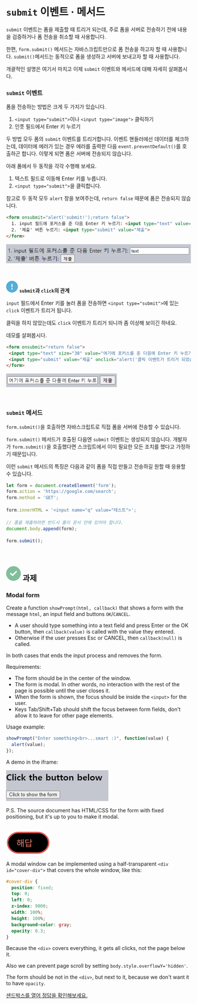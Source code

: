 `submit` 이벤트 · 메서드
=====================

`submit` 이벤트는 폼을 제출할 때 트리거 되는데, 주로 폼을 서버로 전송하기 전에 내용을 검증하거나 폼 전송을 취소할 때 사용합니다.

한편, `form.submit()` 메서드는 자바스크립트만으로 폼 전송을 하고자 할 때 사용합니다. `submit()`메서드는 동적으로 폼을 생성하고 서버에 보내고자 할 때 사용합니다.

개괄적인 설명은 여기서 마치고 이제 `submit` 이벤트와 메서드에 대해 자세히 살펴봅시다.

### `submit` 이벤트
폼을 전송하는 방법은 크게 두 가지가 있습니다.

1. `<input type="submit">`이나 `<input type="image">` 클릭하기
2. 인풋 필드에서 Enter 키 누르기

두 방법 모두 폼의 `submit` 이벤트를 트리거합니다. 이벤트 핸들러에선 데이터를 체크하는데, 데이터에 에러가 있는 경우 에러를 출력한 다음 `event.preventDefault()`를 호출하곤 합니다. 이렇게 되면 폼은 서버에 전송되지 않습니다.

아래 폼에서 두 동작을 각각 수행해 보세요.
1. 텍스트 필드로 이동해 Enter 키를 누릅니다.
2. `<input type="submit">`을 클릭합니다.

참고로 두 동작 모두 `alert` 창을 보여주는데, `return false` 때문에 폼은 전송되지 않습니다.
```html
<form onsubmit="alert('submit!');return false">
  1. input 필드에 포커스를 준 다음 Enter 키 누르기: <input type="text" value="text"><br>
  2. '제출' 버튼 누르기: <input type="submit" value="제출">
</form>
```

![submit-event](../../images/02/04/04/submit-event.png)

<br />

<img src="../../images/commons/icons/circle-exclamation-solid.svg" /> **`submit`과 `click`의 관계**

`input` 필드에서 Enter 키를 눌러 폼을 전송하면 `<input type="submit">`에 있는 `click` 이벤트가 트리거 됩니다.

클릭을 하지 않았는데도 `click` 이벤트가 트리거 되니까 좀 이상해 보이긴 하네요.

데모를 살펴봅시다.
```html
<form onsubmit="return false">
 <input type="text" size="30" value="여기에 포커스를 준 다음에 Enter 키 누르기">
 <input type="submit" value="제출" onclick="alert('클릭 이벤트가 트리거 되었습니다!')">
</form>
```

![submit-click-relationship](../../images/02/04/04/submit-click-relationship.png)

<br />

### `submit` 메서드
`form.submit()`을 호출하면 자바스크립트로 직접 폼을 서버에 전송할 수 있습니다.

`form.submit()` 메서드가 호출된 다음엔 `submit` 이벤트는 생성되지 않습니다. 개발자가 `form.submit()`을 호출했다면 스크립트에서 이미 필요한 모든 조치를 했다고 가정하기 때문입니다.

이런 `submit` 메서드의 특징은 다음과 같이 폼을 직접 만들고 전송하길 원할 때 응용할 수 있습니다.
```javascript
let form = document.createElement('form');
form.action = 'https://google.com/search';
form.method = 'GET';

form.innerHTML = '<input name="q" value="테스트">';

// 폼을 제출하려면 반드시 폼이 문서 안에 있어야 합니다.
document.body.append(form);

form.submit();
```

<br />

## <img src="../../images/commons/icons/circle-check-solid.svg" /> 과제

### Modal form
Create a function `showPrompt(html, callback)` that shows a form with the message `html`, an input field and buttons `OK`/`CANCEL`.
- A user should type something into a text field and press Enter or the OK button, then `callback(value)` is called with the value they entered.
- Otherwise if the user presses Esc or CANCEL, then `callback(null)` is called.

In both cases that ends the input process and removes the form.

Requirements:
- The form should be in the center of the window.
- The form is modal. In other words, no interaction with the rest of the page is possible until the user closes it.
- When the form is shown, the focus should be inside the `<input>` for the user.
- Keys Tab/Shift+Tab should shift the focus between form fields, don't allow it to leave for other page elements.

Usage example:
```javascript
showPrompt("Enter something<br>...smart :)", function(value) {
  alert(value);
});
```

A demo in the iframe:

![assignment-modal-form](../../images/02/04/04/assignment-modal-form.png)

P.S. The source document has HTML/CSS for the form with fixed positioning, but it's up to you to make it modal.

<br />

<img src="../../images/commons/icons/circle-answer.svg" />

A modal window can be implemented using a half-transparent `<div id="cover-div">` that covers the whole window, like this:
```css
#cover-div {
  position: fixed;
  top: 0;
  left: 0;
  z-index: 9000;
  width: 100%;
  height: 100%;
  background-color: gray;
  opacity: 0.3;
}
```

Because the `<div>` covers everything, it gets all clicks, not the page below it.

Also we can prevent page scroll by setting `body.style.overflowY='hidden'`.

The form should be not in the `<div>`, but next to it, because we don't want it to have `opacity`.

[샌드박스를 열어 정답을 확인해보세요.](https://plnkr.co/edit/oYjYoJzvYtxvjEAr?p=preview)
